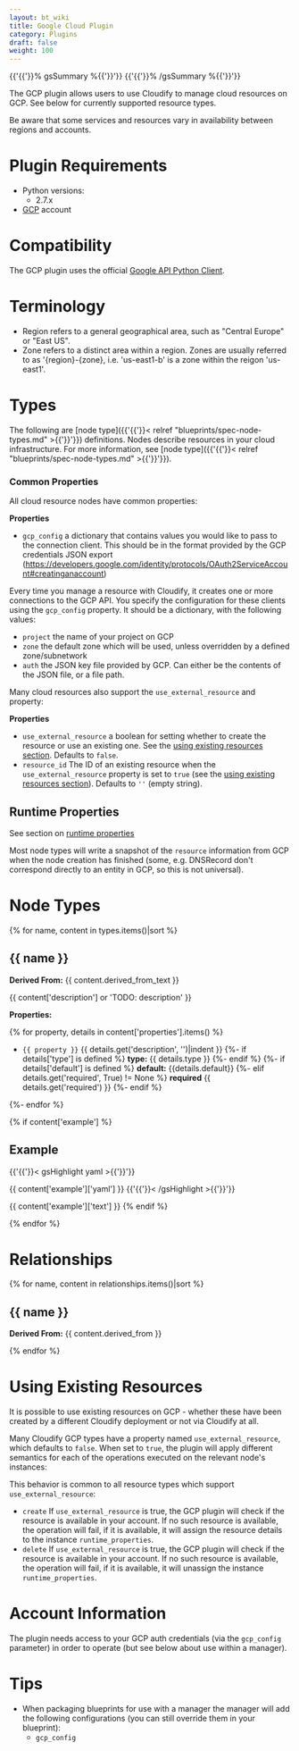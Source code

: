 ```yaml
---
layout: bt_wiki
title: Google Cloud Plugin
category: Plugins
draft: false
weight: 100
---
```

{{'{{'}}% gsSummary %{{'}}'}} {{'{{'}}% /gsSummary %{{'}}'}}

The GCP plugin allows users to use Cloudify to manage cloud resources on GCP. See below for currently supported resource types.

Be aware that some services and resources vary in availability between regions and accounts.


# Plugin Requirements

* Python versions:
  * 2.7.x
* [GCP](https://cloud.google.com/) account


# Compatibility

The GCP plugin uses the official [Google API Python Client](https://github.com/google/google-api-python-client).



# Terminology

* Region refers to a general geographical area, such as "Central Europe" or "East US".
* Zone refers to a distinct area within a region. Zones are usually referred to as '{region}-{zone}, i.e. 'us-east1-b' is a zone within the reigon 'us-east1'.


# Types

The following are [node type]({{'{{'}}< relref "blueprints/spec-node-types.md" >{{'}}'}}) definitions. Nodes describe resources in your cloud infrastructure. For more information, see [node type]({{'{{'}}< relref "blueprints/spec-node-types.md" >{{'}}'}}).

### Common Properties

All cloud resource nodes have common properties:

**Properties**

  * `gcp_config` a dictionary that contains values you would like to pass to the connection client. This should be in the format provided by the GCP credentials JSON export (https://developers.google.com/identity/protocols/OAuth2ServiceAccount#creatinganaccount)

Every time you manage a resource with Cloudify,
it creates one or more connections to the GCP API.
You specify the configuration for these clients using the `gcp_config` property.
It should be a dictionary, with the following values:

  * `project` the name of your project on GCP
  * `zone` the default zone which will be used,
    unless overridden by a defined zone/subnetwork
  * `auth` the JSON key file provided by GCP.
    Can either be the contents of the JSON file, or a file path.


Many cloud resources also support the `use_external_resource` and property:

**Properties**

  * `use_external_resource` a boolean for setting whether to create the resource or use an existing one. See the [using existing resources section](#using-existing-resources). Defaults to `false`.
  * `resource_id` The ID of an existing resource when the `use_external_resource` property is set to `true` (see the [using existing resources section](#using-existing-resources)). Defaults to `''` (empty string).



## Runtime Properties

See section on [runtime properties](http://cloudify-plugins-common.readthedocs.org/en/3.3/context.html?highlight=runtime#cloudify.context.NodeInstanceContext.runtime_properties)

Most node types will write a snapshot of the `resource` information from GCP when the node creation has finished (some, e.g. DNSRecord don't correspond directly to an entity in GCP, so this is not universal).


# Node Types
{% for name, content in types.items()|sort %}
## {{ name }}
**Derived From:** {{ content.derived_from_text }}

{{ content['description'] or 'TODO: description' }}


**Properties:**

{% for property, details in content['properties'].items() %}
  * `{{ property }}`
    {{ details.get('description', '')|indent }}
{%- if details['type'] is defined %}
        **type:** {{ details.type }}
{%- endif %}
{%- if details['default'] is defined %}
        **default:** {{details.default}}
{%- elif details.get('required', True) != None %}
        **required** {{ details.get('required') }}
{%- endif %}

{%- endfor %}


{% if content['example'] %}
## Example

{{'{{'}}< gsHighlight  yaml  >{{'}}'}}

{{ content['example']['yaml'] }}
{{'{{'}}< /gsHighlight >{{'}}'}}

{{ content['example']['text'] }}
{% endif %}

{% endfor %}


# Relationships
{% for name, content in relationships.items()|sort %}
## {{ name }}
**Derived From:** {{ content.derived_from }}

{% endfor %}


# Using Existing Resources

It is possible to use existing resources on GCP - whether these have been created by a different Cloudify deployment or not via Cloudify at all.

Many Cloudify GCP types have a property named `use_external_resource`, which defaults to `false`. When set to `true`, the plugin will apply different semantics for each of the operations executed on the relevant node's instances:

This behavior is common to all resource types which support `use_external_resource`:

 * `create` If `use_external_resource` is true, the GCP plugin will check if the resource is available in your account. If no such resource is available, the operation will fail, if it is available, it will assign the resource details to the instance `runtime_properties`.
 * `delete` If `use_external_resource` is true, the GCP plugin will check if the resource is available in your account. If no such resource is available, the operation will fail, if it is available, it will unassign the instance `runtime_properties`.


# Account Information

The plugin needs access to your GCP auth credentials (via the `gcp_config` parameter) in order to operate (but see below about use within a manager).


# Tips

* When packaging blueprints for use with a manager the manager will add the following configurations (you can still override them in your blueprint):
  * `gcp_config`
